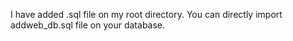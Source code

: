 I have added .sql file on my root directory. You can directly import addweb_db.sql file on your database.
